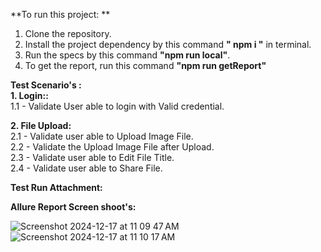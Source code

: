 **To run this project: ** 
 1. Clone the repository. </br>
 2. Install the project dependency by this command **" npm i "** in terminal. </br>
 3. Run the specs by this command **"npm run local"**. </br>
 4. To get the report, run this command **"npm run getReport"** </br>

**Test Scenario's :** </br>
**1. Login::** </br>
   1.1 - Validate User able to login with Valid credential. </br>

**2. File Upload:** </br>
   2.1 - Validate user able to Upload Image File. </br>
   2.2 - Validate the Upload Image File after Upload. </br>
   2.3 - Validate user able to Edit File Title. </br>
   2.4 - Validate user able to Share File. </br>

**Test Run Attachment:** </br>


**Allure Report Screen shoot's:** </br>

![Screenshot 2024-12-17 at 11 09 47 AM](https://github.com/user-attachments/assets/06592829-828d-46f5-87db-881f209966a6)
![Screenshot 2024-12-17 at 11 10 17 AM](https://github.com/user-attachments/assets/3898c879-4d74-4b9d-bac7-9f4b4762c1e1)
